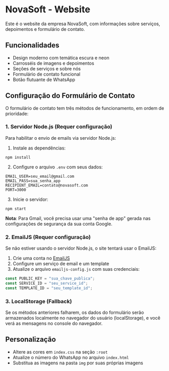 # NovaSoft - Website

Este é o website da empresa NovaSoft, com informações sobre serviços, depoimentos e formulário de contato.

## Funcionalidades

- Design moderno com temática escura e neon
- Carrosséis de imagens e depoimentos
- Seções de serviços e sobre nós
- Formulário de contato funcional
- Botão flutuante de WhatsApp

## Configuração do Formulário de Contato

O formulário de contato tem três métodos de funcionamento, em ordem de prioridade:

### 1. Servidor Node.js (Requer configuração)

Para habilitar o envio de emails via servidor Node.js:

1. Instale as dependências:
```
npm install
```

2. Configure o arquivo `.env` com seus dados:
```
EMAIL_USER=seu_email@gmail.com
EMAIL_PASS=sua_senha_app
RECIPIENT_EMAIL=contato@novasoft.com
PORT=3000
```

3. Inicie o servidor:
```
npm start
```

**Nota**: Para Gmail, você precisa usar uma "senha de app" gerada nas configurações de segurança da sua conta Google.

### 2. EmailJS (Requer configuração)

Se não estiver usando o servidor Node.js, o site tentará usar o EmailJS:

1. Crie uma conta no [EmailJS](https://www.emailjs.com/)
2. Configure um serviço de email e um template
3. Atualize o arquivo `emailjs-config.js` com suas credenciais:
```javascript
const PUBLIC_KEY = "sua_chave_publica";
const SERVICE_ID = "seu_service_id";
const TEMPLATE_ID = "seu_template_id";
```

### 3. LocalStorage (Fallback)

Se os métodos anteriores falharem, os dados do formulário serão armazenados localmente no navegador do usuário (localStorage), e você verá as mensagens no console do navegador.

## Personalização

- Altere as cores em `index.css` na seção `:root` 
- Atualize o número do WhatsApp no arquivo `index.html`
- Substitua as imagens na pasta `img` por suas próprias imagens